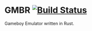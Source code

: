 # GMBR [![Build Status](https://travis-ci.com/aleixsanchis/gmbr.svg?token=4wDqddegLanAkkGcq2rz&branch=master)](https://travis-ci.com/aleixsanchis/gmbr)
Gameboy Emulator written in Rust.


